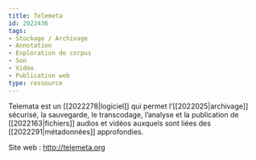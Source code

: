 ```yaml
---
title: Telemeta
id: 2022436
tags:
- Stockage / Archivage
- Annotation
- Exploration de corpus
- Son
- Vidéo
- Publication web
type: ressource
---
```


Telemata est un [[2022278|logiciel]] qui permet l’[[2022025|archivage]] sécurisé, la sauvegarde, le transcodage, l’analyse et la publication de [[2022163|fichiers]] audios et vidéos auxquels sont liées des [[2022291|métadonnées]] approfondies.

Site web : <http://telemeta.org>

